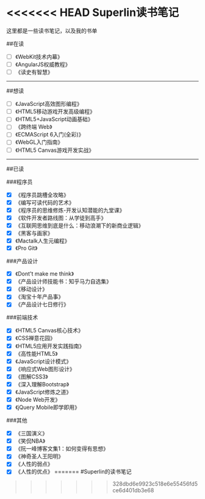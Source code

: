 <<<<<<< HEAD
Superlin读书笔记
==============

这里都是一些读书笔记，以及我的书单

##在读

-	[ ] 《WebKit技术内幕》
-	[ ] 《AngularJS权威教程》
-	[ ] 《读史有智慧》

---

##想读

-	[ ] 《JavaScript高效图形编程》
-	[ ] 《HTML5移动游戏开发高级编程》
-	[ ] 《HTML5+JavaScript动画基础》
-	[ ] 《跨终端 Web》
-	[ ] 《ECMAScript 6入门(全彩)》
-	[ ] 《WebGL入门指南》
-	[ ] 《HTML5 Canvas游戏开发实战》

---

##已读

###程序员

-	[x] 《程序员跳槽全攻略》
-	[x] 《编写可读代码的艺术》
-	[x] 《程序员的思维修炼-开发认知潜能的九堂课》
-	[x] 《软件开发者路线图：从学徒到高手》
-	[x] 《互联网思维到底是什么：移动浪潮下的新商业逻辑》
-	[x] 《黑客与画家》
-	[x] 《Mactalk人生元编程》
-	[x] 《Pro Git》

###产品设计

-	[x] 《Dont't make me think》
-	[x] 《产品设计师技能书：知乎马力自选集》
-	[x] 《移动设计》
-	[x] 《淘宝十年产品事》
-	[x] 《产品设计七日修行》

###前端技术

-	[x] 《HTML5 Canvas核心技术》
-	[x] 《CSS禅意花园》
-	[x] 《HTML5应用开发实践指南》
-	[x] 《高性能HTML5》
-	[x] 《JavaScript设计模式》
-	[x] 《响应式Web图形设计》
-	[x] 《图解CSS3》
-	[x] 《深入理解Bootstrap》
-	[x] 《JavaScript修炼之道》
-	[x] 《Node Web开发》
-	[x] 《jQuery Mobile即学即用》

###其他

-	[x] 《三国演义》
-	[x] 《笑侃NBA》
-	[x] 《阮一峰博客文集1：如何变得有思想》
-	[x] 《神奇圣人王阳明》
-	[x] 《人性的弱点》
-	[x] 《人性的优点》
=======
#Superlin的读书笔记

>>>>>>> 328dbd6e9923c518e6e55456fd5ce6d401db3e68
